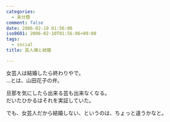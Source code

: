 ```yaml
---
categories:
  - 未分類
comment: false
date: 2006-02-10 01:56:06
iso8601: 2006-02-10T01:56:06+09:00
tags:
  - social
title: 芸人魂と結婚

---
```


<div class="entry-body">
  <p>女芸人は結婚したら終わりやで。<br />
    …とは、山田花子の弁。</p>

  <p>旦那を気にしたら出来る芸も出来なくなる。<br />
    だいたひかるはそれを実証していた。</p>

  <p>でも、女芸人だから結婚しない、というのは、ちょっと違うかなと。</p>
</div>
